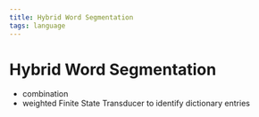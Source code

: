 ```yaml
---
title: Hybrid Word Segmentation
tags: language
---
```


# Hybrid Word Segmentation
- combination
- weighted Finite State Transducer to identify dictionary entries


















